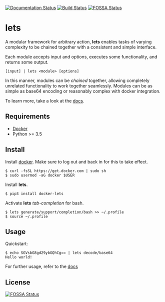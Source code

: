 [![Documentation Status](https://readthedocs.org/projects/lets/badge/?version=latest)](https://lets.readthedocs.io/en/latest/?badge=latest)
[![Build Status](https://travis-ci.com/johneiser/lets.svg?branch=master)](https://travis-ci.com/johneiser/lets)
[![FOSSA Status](https://app.fossa.io/api/projects/git%2Bgithub.com%2Fjohneiser%2Flets.svg?type=shield)](https://app.fossa.io/projects/git%2Bgithub.com%2Fjohneiser%2Flets?ref=badge_shield)

# lets

A modular framework for arbitrary action, **lets** enables tasks of varying complexity to be chained together with a consistent and simple interface.

Each module accepts input and options, executes some functionality, and returns some output.

```
[input] | lets <module> [options]
```

In this manner, modules can be *chained* together, allowing completely unrelated functionality to work together seamlessly.  Modules can be as simple as base64 encoding or reasonably complex with docker integration.

To learn more, take a look at the [docs](https://lets.readthedocs.io/en/latest/index.html).

## Requirements

- [Docker](https://docs.docker.com/install/linux/docker-ce/ubuntu/)
- Python >= 3.5

## Install

Install [docker](https://docs.docker.com/install/linux/docker-ce/ubuntu/).  Make sure to log out and back in for this to take effect.

```
$ curl -fsSL https://get.docker.com | sudo sh
$ sudo usermod -aG docker $USER
```

Install **lets**.

```
$ pip3 install docker-lets
```

Activate **lets** *tab-completion* for bash.

```
$ lets generate/support/completion/bash >> ~/.profile
$ source ~/.profile
```

## Usage

Quickstart:

```
$ echo SGVsbG8gd29ybGQhCg== | lets decode/base64
Hello world!
```

For further usage, refer to the [docs](https://lets.readthedocs.io/en/latest/usage.html)

## License
[![FOSSA Status](https://app.fossa.io/api/projects/git%2Bgithub.com%2Fjohneiser%2Flets.svg?type=large)](https://app.fossa.io/projects/git%2Bgithub.com%2Fjohneiser%2Flets?ref=badge_large)
